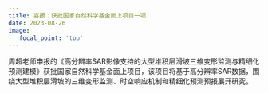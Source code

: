 ```yaml
---
title: 喜报：获批国家自然科学基金面上项目一项
date: 2023-08-26
image:
   focal_point: 'top'
---
```



<!--more-->
周超老师申报的《高分辨率SAR影像支持的大型堆积层滑坡三维变形监测与精细化预测建模》获批国家自然科学基金面上项目，该项目将基于高分辨率SAR数据，围绕大型堆积层滑坡的三维变形监测、时空响应机制和精细化预测预报展开研究。
